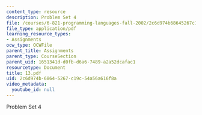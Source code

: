 ```yaml
---
content_type: resource
description: Problem Set 4
file: /courses/6-821-programming-languages-fall-2002/2c6d974b68645267c19c54a56a616f8a_13.pdf
file_type: application/pdf
learning_resource_types:
- Assignments
ocw_type: OCWFile
parent_title: Assignments
parent_type: CourseSection
parent_uid: 1651341d-d0fb-d6a6-7489-a2a52dcafac1
resourcetype: Document
title: 13.pdf
uid: 2c6d974b-6864-5267-c19c-54a56a616f8a
video_metadata:
  youtube_id: null
---
```

Problem Set 4

